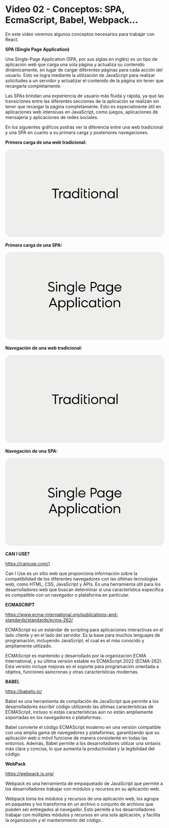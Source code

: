 # Video 02 - Conceptos: SPA, EcmaScript, Babel, Webpack...

En este vídeo veremos algunos conceptos necesarios para trabajar con React.

**SPA (Single Page Application)**

Una Single-Page Application (SPA, por sus siglas en inglés) es un tipo de aplicación web que carga una sola página y actualiza su contenido dinámicamente, en lugar de cargar diferentes páginas para cada acción del usuario. Esto se logra mediante la utilización de JavaScript para realizar solicitudes a un servidor y actualizar el contenido de la página sin tener que recargarla completamente.

Las SPAs brindan una experiencia de usuario más fluida y rápida, ya que las transiciones entre las diferentes secciones de la aplicación se realizan sin tener que recargar la página completamente. Esto es especialmente útil en aplicaciones web intensivas en JavaScript, como juegos, aplicaciones de mensajería y aplicaciones de redes sociales.

En los siguientes gráficos podrás ver la diferencia entre una web tradicional y una SPA en cuanto a su primera carga y posteriores navegaciones.

**Primera carga de una web tradicional:**

![1.gif](/docs/assets/1.gif)

**Primera carga de una SPA:**

![2.gif](/docs/assets/2.gif)

**Navegación de una web tradicional:**

![3.gif](/docs/assets/3.gif)

**Navegación de una SPA:**

![4.gif](/docs/assets/4.gif)

**CAN I USE?**

<https://caniuse.com/)>

Can I Use es un sitio web que proporciona información sobre la compatibilidad de los diferentes navegadores con las últimas tecnologías web, como HTML, CSS, JavaScript y APIs. Es una herramienta útil para los desarrolladores web que buscan determinar si una característica específica es compatible con un navegador o plataforma en particular.

**ECMASCRIPT**

<https://www.ecma-international.org/publications-and-standards/standards/ecma-262/>

ECMAScript es un estándar de scripting para aplicaciones interactivas en el lado cliente y en el lado del servidor. Es la base para muchos lenguajes de programación, incluyendo JavaScript, el cual es el más conocido y ampliamente utilizado.

ECMAScript es mantenido y desarrollado por la organización ECMA International, y su última versión estable es ECMAScript 2022 (ECMA-262). Esta versión incluye mejoras en el soporte para programación orientada a objetos, funciones asíncronas y otras características modernas.

**BABEL**

<https://babeljs.io/>

Babel es una herramienta de compilación de JavaScript que permite a los desarrolladores escribir código utilizando las últimas características de ECMAScript, incluso si estas características aún no están ampliamente soportadas en los navegadores o plataformas.

Babel convierte el código ECMAScript moderno en una versión compatible con una amplia gama de navegadores y plataformas, garantizando que su aplicación web o móvil funcione de manera consistente en todas las entornos. Además, Babel permite a los desarrolladores utilizar una sintaxis más clara y concisa, lo que aumenta la productividad y la legibilidad del código.

**WebPack**

<https://webpack.js.org/>

Webpack es una herramienta de empaquetado de JavaScript que permite a los desarrolladores trabajar con módulos y recursos en su aplicación web.

Webpack toma los módulos y recursos de una aplicación web, los agrupa en paquetes y los transforma en un archivo o conjunto de archivos que pueden ser entregados al navegador. Esto permite a los desarrolladores trabajar con múltiples módulos y recursos en una sola aplicación, y facilita la organización y el mantenimiento del código.
